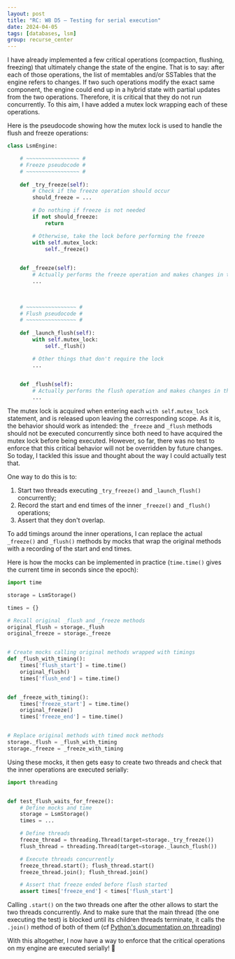 ```yaml
---
layout: post
title: "RC: W8 D5 — Testing for serial execution"
date: 2024-04-05
tags: [databases, lsm]
group: recurse_center
---
```


I have already implemented a few critical operations (compaction, flushing, freezing) that ultimately change the state
of the engine.
That is to say: after each of those operations, the list of memtables and/or SSTables that the engine refers to changes.
If two such operations modify the exact same component, the engine could end up in a hybrid state with partial updates
from the two operations.
Therefore, it is critical that they do not run concurrently.
To this aim, I have added a mutex lock wrapping each of these operations.

Here is the pseudocode showing how the mutex lock is used to handle the flush and freeze operations:

```python
class LsmEngine:

    # ~~~~~~~~~~~~~~~~~ #
    # Freeze pseudocode #
    # ~~~~~~~~~~~~~~~~~ #
    
    def _try_freeze(self):
        # Check if the freeze operation should occur
        should_freeze = ...

        # Do nothing if freeze is not needed
        if not should_freeze:
            return

        # Otherwise, take the lock before performing the freeze
        with self.mutex_lock:
            self._freeze()
            

    def _freeze(self):
        # Actually performs the freeze operation and makes changes in the state
        ...

    
    
    # ~~~~~~~~~~~~~~~~ #
    # Flush pseudocode #
    # ~~~~~~~~~~~~~~~~ #
    
    def _launch_flush(self):
        with self.mutex_lock:
            self._flush()

        # Other things that don't require the lock
        ...
    

    def _flush(self):
        # Actually performs the flush operation and makes changes in the state
        ...
```

The mutex lock is acquired when entering each `with self.mutex_lock` statement, and is released upon leaving the
corresponding scope.
As it is, the behavior should work as intended: the `_freeze` and `_flush` methods should not be executed concurrently
since both need to have acquired the mutex lock before being executed.
However, so far, there was no test to enforce that this critical behavior will not be overridden by future changes.
So today, I tackled this issue and thought about the way I could actually test that.

One way to do this is to:

1. Start two threads executing `_try_freeze()` and `_launch_flush()` concurrently;
2. Record the start and end times of the inner `_freeze()` and `_flush()` operations;
3. Assert that they don't overlap.

To add timings around the inner operations, I can replace the actual `_freeze()` and `_flush()` methods by mocks that
wrap the original methods with a recording of the start and end times.

Here is how the mocks can be implemented in practice (`time.time()` gives the current time in seconds since the epoch):

```python
import time

storage = LsmStorage()

times = {}

# Recall original _flush and _freeze methods
original_flush = storage._flush
original_freeze = storage._freeze


# Create mocks calling original methods wrapped with timings
def _flush_with_timing():
    times['flush_start'] = time.time()
    original_flush()
    times['flush_end'] = time.time()


def _freeze_with_timing():
    times['freeze_start'] = time.time()
    original_freeze()
    times['freeze_end'] = time.time()


# Replace original methods with timed mock methods
storage._flush = _flush_with_timing
storage._freeze = _freeze_with_timing
```

Using these mocks, it then gets easy to create two threads and check that the inner operations are executed serially:

```python
import threading


def test_flush_waits_for_freeze():
    # Define mocks and time
    storage = LsmStorage()
    times = ...

    # Define threads
    freeze_thread = threading.Thread(target=storage._try_freeze())
    flush_thread = threading.Thread(target=storage._launch_flush())

    # Execute threads concurrently
    freeze_thread.start(); flush_thread.start()
    freeze_thread.join(); flush_thread.join()

    # Assert that freeze ended before flush started
    assert times['freeze_end'] < times['flush_start']
```

Calling `.start()` on the two threads one after the other allows to start the two threads concurrently.
And to make sure that the main thread (the one executing the test) is blocked until its children threads terminate,
it calls the `.join()` method of both of them
(cf [Python's documentation on threading](https://docs.python.org/2/library/threading.html#thread-objects))

With this altogether, I now have a way to enforce that the critical operations on my engine are executed serially! 🎉
